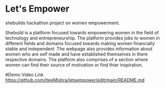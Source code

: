 # Let's Empower
shebuilds hackathon project on women empowerment.

Shebuild is a platform focused towards empowering women in the field of technology and entrepreneurship. The platform provides jobs to women in different fields and domains focused towards making women financially stable and independent .The webpage also provides information about women who are self made and have established themselves in there respective domains.
The platform also comprises of a section where women can find their source of motivation or find thier inspiration.

#Demo Video Link
https://github.com/IteeMishra/letsempower/edit/main/README.md
